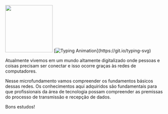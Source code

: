 <img src="https://media.giphy.com/media/rP6Ogaeay6vYzf0TDt/giphy.gif" width="150"> [![Typing Animation](https://readme-typing-svg.herokuapp.com?color=DBB6EEFF&size=28&duration=7200&center=true&vCenter=true&width=1000&lines=Fundamentos+de+Rede+de+Computadores;Introdução💻;)](https://git.io/typing-svg)

Atualmente vivemos em um mundo altamente digitalizado onde pessoas e coisas precisam ser conectar e isso ocorre graças às redes de computadores.

Nesse microfundamento vamos compreender os fundamentos básicos dessas redes. Os conhecimentos aqui adquiridos são fundamentais para que profissionais da área de tecnologia possam compreender as premissas do processo de transmissão e recepção de dados.

Bons estudos!
